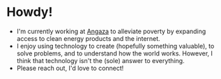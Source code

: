 # Howdy!
* I'm currently working at [Angaza](https://www.angaza.com/) to alleviate poverty by expanding access to clean energy products and the internet.
* I enjoy using technology to create (hopefully something valuable), to solve problems, and to understand how the world works. However, I think that technology isn't the (sole) answer to everything.
* Please reach out, I'd love to connect!

